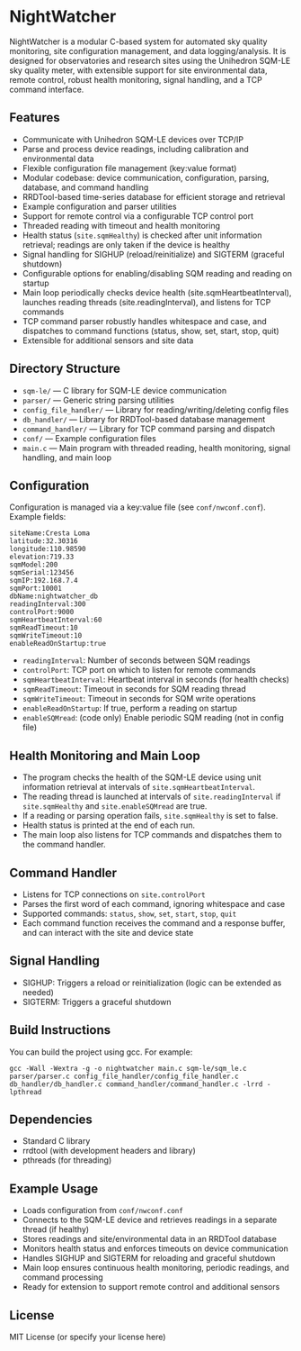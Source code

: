 # NightWatcher

NightWatcher is a modular C-based system for automated sky quality monitoring, site configuration management, and data logging/analysis. It is designed for observatories and research sites using the Unihedron SQM-LE sky quality meter, with extensible support for site environmental data, remote control, robust health monitoring, signal handling, and a TCP command interface.

## Features
- Communicate with Unihedron SQM-LE devices over TCP/IP
- Parse and process device readings, including calibration and environmental data
- Flexible configuration file management (key:value format)
- Modular codebase: device communication, configuration, parsing, database, and command handling
- RRDTool-based time-series database for efficient storage and retrieval
- Example configuration and parser utilities
- Support for remote control via a configurable TCP control port
- Threaded reading with timeout and health monitoring
- Health status (`site.sqmHealthy`) is checked after unit information retrieval; readings are only taken if the device is healthy
- Signal handling for SIGHUP (reload/reinitialize) and SIGTERM (graceful shutdown)
- Configurable options for enabling/disabling SQM reading and reading on startup
- Main loop periodically checks device health (site.sqmHeartbeatInterval), launches reading threads (site.readingInterval), and listens for TCP commands
- TCP command parser robustly handles whitespace and case, and dispatches to command functions (status, show, set, start, stop, quit)
- Extensible for additional sensors and site data

## Directory Structure
- `sqm-le/` — C library for SQM-LE device communication
- `parser/` — Generic string parsing utilities
- `config_file_handler/` — Library for reading/writing/deleting config files
- `db_handler/` — Library for RRDTool-based database management
- `command_handler/` — Library for TCP command parsing and dispatch
- `conf/` — Example configuration files
- `main.c` — Main program with threaded reading, health monitoring, signal handling, and main loop

## Configuration
Configuration is managed via a key:value file (see `conf/nwconf.conf`). Example fields:

```
siteName:Cresta Loma
latitude:32.30316
longitude:110.98590
elevation:719.33
sqmModel:200
sqmSerial:123456
sqmIP:192.168.7.4
sqmPort:10001
dbName:nightwatcher_db
readingInterval:300
controlPort:9000
sqmHeartbeatInterval:60
sqmReadTimeout:10
sqmWriteTimeout:10
enableReadOnStartup:true
```

- `readingInterval`: Number of seconds between SQM readings
- `controlPort`: TCP port on which to listen for remote commands
- `sqmHeartbeatInterval`: Heartbeat interval in seconds (for health checks)
- `sqmReadTimeout`: Timeout in seconds for SQM reading thread
- `sqmWriteTimeout`: Timeout in seconds for SQM write operations
- `enableReadOnStartup`: If true, perform a reading on startup
- `enableSQMread`: (code only) Enable periodic SQM reading (not in config file)

## Health Monitoring and Main Loop
- The program checks the health of the SQM-LE device using unit information retrieval at intervals of `site.sqmHeartbeatInterval`.
- The reading thread is launched at intervals of `site.readingInterval` if `site.sqmHealthy` and `site.enableSQMread` are true.
- If a reading or parsing operation fails, `site.sqmHealthy` is set to false.
- Health status is printed at the end of each run.
- The main loop also listens for TCP commands and dispatches them to the command handler.

## Command Handler
- Listens for TCP connections on `site.controlPort`
- Parses the first word of each command, ignoring whitespace and case
- Supported commands: `status`, `show`, `set`, `start`, `stop`, `quit`
- Each command function receives the command and a response buffer, and can interact with the site and device state

## Signal Handling
- SIGHUP: Triggers a reload or reinitialization (logic can be extended as needed)
- SIGTERM: Triggers a graceful shutdown

## Build Instructions

You can build the project using gcc. For example:

```
gcc -Wall -Wextra -g -o nightwatcher main.c sqm-le/sqm_le.c parser/parser.c config_file_handler/config_file_handler.c db_handler/db_handler.c command_handler/command_handler.c -lrrd -lpthread
```

## Dependencies
- Standard C library
- rrdtool (with development headers and library)
- pthreads (for threading)

## Example Usage
- Loads configuration from `conf/nwconf.conf`
- Connects to the SQM-LE device and retrieves readings in a separate thread (if healthy)
- Stores readings and site/environmental data in an RRDTool database
- Monitors health status and enforces timeouts on device communication
- Handles SIGHUP and SIGTERM for reloading and graceful shutdown
- Main loop ensures continuous health monitoring, periodic readings, and command processing
- Ready for extension to support remote control and additional sensors

## License
MIT License (or specify your license here)
